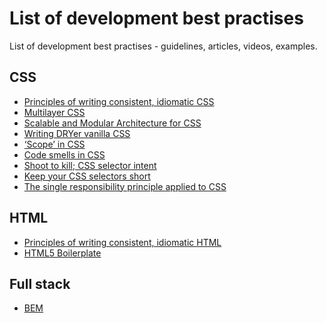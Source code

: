 List of development best practises
=============

List of development best practises - guidelines, articles, videos, examples.

## CSS

* [Principles of writing consistent, idiomatic CSS](https://github.com/necolas/idiomatic-css)
* [Multilayer CSS](http://operatino.github.io/MCSS/en/* )
* [Scalable and Modular Architecture for CSS](http://smacss.com/)
* [Writing DRYer vanilla CSS](http://csswizardry.com/2013/07/writing-dryer-vanilla-css/)
* [‘Scope’ in CSS](http://csswizardry.com/2013/05/scope-in-css/)
* [Code smells in CSS](http://csswizardry.com/2012/11/code-smells-in-css/)
* [Shoot to kill; CSS selector intent](http://csswizardry.com/2012/07/shoot-to-kill-css-selector-intent/)
* [Keep your CSS selectors short](http://csswizardry.com/2012/05/keep-your-css-selectors-short/)
* [The single responsibility principle applied to CSS](http://csswizardry.com/2012/04/the-single-responsibility-principle-applied-to-css/)

## HTML

* [Principles of writing consistent, idiomatic HTML](https://github.com/necolas/idiomatic-html)
* [HTML5 Boilerplate](http://html5boilerplate.com/)

## Full stack

* [BEM](http://bem.info/)
